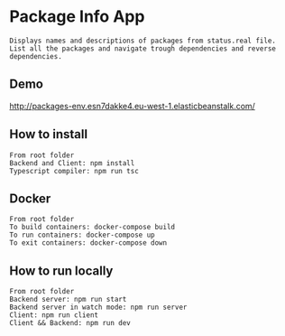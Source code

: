 # Package Info App
    Displays names and descriptions of packages from status.real file.
    List all the packages and navigate trough dependencies and reverse dependencies.
## Demo
   http://packages-env.esn7dakke4.eu-west-1.elasticbeanstalk.com/
## How to install
    From root folder
    Backend and Client: npm install
    Typescript compiler: npm run tsc
## Docker
    From root folder
    To build containers: docker-compose build
    To run containers: docker-compose up
    To exit containers: docker-compose down
## How to run locally
    From root folder
    Backend server: npm run start
    Backend server in watch mode: npm run server
    Client: npm run client
    Client && Backend: npm run dev 
